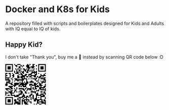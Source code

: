 # Docker and K8s for Kids

A repository filled with scripts and boilerplates designed for Kids and Adults with IQ equal to IQ of kids.

## Happy Kid?

I don't take "Thank you", buy me a :beer: instead by scanning QR code below :D

![QR Code](https://github.com/allanchua101/api-gateway-vue-express-pg/blob/master/QR%20Code.png "QR Code")